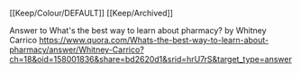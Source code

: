 [[Keep/Colour/DEFAULT]] [[Keep/Archived]] 

Answer to What's the best way to learn about pharmacy? by Whitney Carrico https://www.quora.com/Whats-the-best-way-to-learn-about-pharmacy/answer/Whitney-Carrico?ch=18&oid=158001836&share=bd2620d1&srid=hrU7rS&target_type=answer
